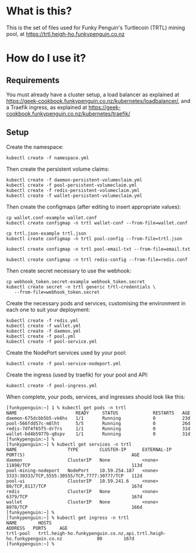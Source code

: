 # What is this?

This is the set of files used for Funky Penguin's Turtlecoin (TRTL) mining pool, at https://trtl.heigh-ho.funkypenguin.co.nz

# How do I use it?

## Requirements

You must already have a cluster setup, a load balancer as explained at https://geek-cookbook.funkypenguin.co.nz/kubernetes/loadbalancer/, and a Traefik ingress, as explained at https://geek-cookbook.funkypenguin.co.nz/kubernetes/traefik/

## Setup

Create the namespace:

```
kubectl create -f namespace.yml
```

Then create the persistent volume claims:

```
kubectl create -f daemon-persistent-volumeclaim.yml
kubectl create -f pool-persistent-volumeclaim.yml
kubectl create -f redis-persistent-volumeclaim.yml
kubectl create -f wallet-persistent-volumeclaim.yml
```

Then create the configmaps (after editing to insert appropriate values):

```
cp wallet.conf-example wallet.conf
kubectl create configmap -n trtl wallet-conf --from-file=wallet.conf

cp trtl.json-example trtl.json
kubectl create configmap -n trtl pool-config --from-file=trtl.json

kubectl create configmap -n trtl pool-email-txt --from-file=email.txt

kubectl create configmap -n trtl redis-config --from-file=redis.conf
```

Then create secret necessary to use the webhook:

```
cp webhook_token.secret-example webhook_token.secret
kubectl create secret -n trtl generic trtl-credentials \
   --from-file=webhook_token.secret
```

Create the necessary pods and services, customising the environment in each one to suit your deployment:

```
kubectl create -f redis.yml
kubectl create -f wallet.yml
kubectl create -f daemon.yml
kubectl create -f pool.yml
kubectl create -f pool-service.yml
```

Create the NodePort services used by your pool:

```
kubectl create -f pool-service-nodeport.yml
```

Create the ingress (used by traefik) for your pool and API:

```
kubectl create -f pool-ingress.yml
```

When complete, your pods, services, and ingresses should look like this:

```
[funkypenguin:~] 1 % kubectl get pods -n trtl
NAME                      READY     STATUS             RESTARTS   AGE
daemon-675dcbb5b5-vk6hs   1/1       Running            0          23d
pool-566fdd57c-m8lht      5/5       Running            0          26d
redis-7df4f65f5-dr7rs     1/1       Running            0          31d
wallet-bd4b5977b-q8spv    1/1       Running            0          31d
[funkypenguin:~] %
[funkypenguin:~] % kubectl get services -n trtl
NAME                   TYPE        CLUSTER-IP      EXTERNAL-IP   PORT(S)                                        AGE
daemon                 ClusterIP   None            <none>        11898/TCP                                      113d
pool-mining-nodeport   NodePort    10.59.254.187   <none>        3333:30333/TCP,5555:30555/TCP,7777:30777/TCP   112d
pool-ui                ClusterIP   10.59.241.6     <none>        80/TCP,8117/TCP                                167d
redis                  ClusterIP   None            <none>        6379/TCP                                       167d
wallet                 ClusterIP   None            <none>        8070/TCP                                       166d
[funkypenguin:~] %
[funkypenguin:~] % kubectl get ingress -n trtl
NAME        HOSTS                                                                   ADDRESS   PORTS     AGE
trtl-pool   trtl.heigh-ho.funkypenguin.co.nz,api.trtl.heigh-ho.funkypenguin.co.nz             80        167d
[funkypenguin:~] %
```

